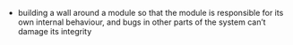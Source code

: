 - building a wall around a module so that the module is responsible for its own internal behaviour, and bugs in other parts of the system can’t damage its integrity